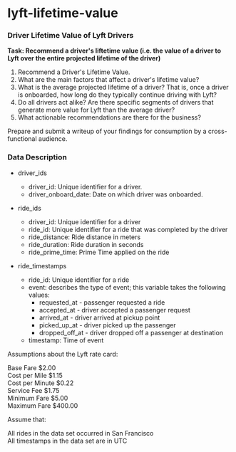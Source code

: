 # lyft-lifetime-value  

### Driver Lifetime Value of Lyft Drivers  

**Task: Recommend a driver's liftetime value (i.e. the value of a driver to Lyft over the entire projected lifetime of the driver)**  

1. Recommend a Driver's Lifetime Value.
2. What are the main factors that affect a driver's lifetime value?
3. What is the average projected lifetime of a driver? That is, once a driver is onboarded, how long do they typically continue driving with Lyft?
4. Do all drivers act alike? Are there specific segments of drivers that generate more value for Lyft than the average driver?
5. What actionable recommendations are there for the business?

Prepare and submit a writeup of your findings for consumption by a cross-functional audience.  

### Data Description  

- driver_ids
    - driver_id: Unique identifier for a driver.
    - driver_onboard_date: Date on which driver was onboarded.  
   
- ride_ids
    - driver_id: Unique identifier for a driver
    - ride_id: Unique identifier for a ride that was completed by the driver
    - ride_distance: Ride distance in meters
    - ride_duration: Ride duration in seconds
    - ride_prime_time: Prime Time applied on the ride  
    
- ride_timestamps  
    - ride_id: Unique identifier for a ride
    - event: describes the type of event; this variable takes the following values:
        - requested_at - passenger requested a ride
        - accepted_at - driver accepted a passenger request
        - arrived_at - driver arrived at pickup point
        - picked_up_at - driver picked up the passenger
        - dropped_off_at - driver dropped off a passenger at destination
    - timestamp: Time of event  
    
Assumptions about the Lyft rate card:  

Base Fare $2.00  
Cost per Mile $1.15  
Cost per Minute $0.22  
Service Fee $1.75  
Minimum Fare $5.00  
Maximum Fare $400.00    

Assume that:

All rides in the data set occurred in San Francisco  
All timestamps in the data set are in UTC  

